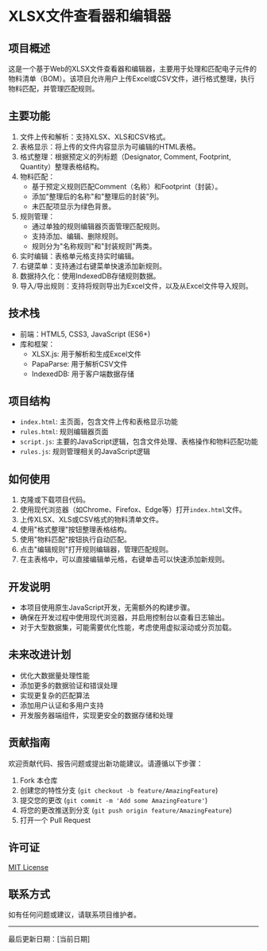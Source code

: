 # XLSX文件查看器和编辑器

## 项目概述
这是一个基于Web的XLSX文件查看器和编辑器，主要用于处理和匹配电子元件的物料清单（BOM）。该项目允许用户上传Excel或CSV文件，进行格式整理，执行物料匹配，并管理匹配规则。

## 主要功能
1. 文件上传和解析：支持XLSX、XLS和CSV格式。
2. 表格显示：将上传的文件内容显示为可编辑的HTML表格。
3. 格式整理：根据预定义的列标题（Designator, Comment, Footprint, Quantity）整理表格结构。
4. 物料匹配：
   - 基于预定义规则匹配Comment（名称）和Footprint（封装）。
   - 添加"整理后的名称"和"整理后的封装"列。
   - 未匹配项显示为绿色背景。
5. 规则管理：
   - 通过单独的规则编辑器页面管理匹配规则。
   - 支持添加、编辑、删除规则。
   - 规则分为"名称规则"和"封装规则"两类。
6. 实时编辑：表格单元格支持实时编辑。
7. 右键菜单：支持通过右键菜单快速添加新规则。
8. 数据持久化：使用IndexedDB存储规则数据。
9. 导入/导出规则：支持将规则导出为Excel文件，以及从Excel文件导入规则。

## 技术栈
- 前端：HTML5, CSS3, JavaScript (ES6+)
- 库和框架：
  - XLSX.js: 用于解析和生成Excel文件
  - PapaParse: 用于解析CSV文件
  - IndexedDB: 用于客户端数据存储

## 项目结构
- `index.html`: 主页面，包含文件上传和表格显示功能
- `rules.html`: 规则编辑器页面
- `script.js`: 主要的JavaScript逻辑，包含文件处理、表格操作和物料匹配功能
- `rules.js`: 规则管理相关的JavaScript逻辑

## 如何使用
1. 克隆或下载项目代码。
2. 使用现代浏览器（如Chrome、Firefox、Edge等）打开`index.html`文件。
3. 上传XLSX、XLS或CSV格式的物料清单文件。
4. 使用"格式整理"按钮整理表格结构。
5. 使用"物料匹配"按钮执行自动匹配。
6. 点击"编辑规则"打开规则编辑器，管理匹配规则。
7. 在主表格中，可以直接编辑单元格，右键单击可以快速添加新规则。

## 开发说明
- 本项目使用原生JavaScript开发，无需额外的构建步骤。
- 确保在开发过程中使用现代浏览器，并启用控制台以查看日志输出。
- 对于大型数据集，可能需要优化性能，考虑使用虚拟滚动或分页加载。

## 未来改进计划
- 优化大数据量处理性能
- 添加更多的数据验证和错误处理
- 实现更复杂的匹配算法
- 添加用户认证和多用户支持
- 开发服务器端组件，实现更安全的数据存储和处理

## 贡献指南
欢迎贡献代码、报告问题或提出新功能建议。请遵循以下步骤：
1. Fork 本仓库
2. 创建您的特性分支 (`git checkout -b feature/AmazingFeature`)
3. 提交您的更改 (`git commit -m 'Add some AmazingFeature'`)
4. 将您的更改推送到分支 (`git push origin feature/AmazingFeature`)
5. 打开一个 Pull Request

## 许可证
[MIT License](https://opensource.org/licenses/MIT)

## 联系方式
如有任何问题或建议，请联系项目维护者。

---

最后更新日期：[当前日期]